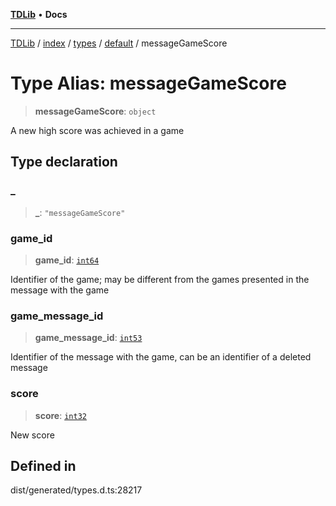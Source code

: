 [**TDLib**](../../../../../../README.md) • **Docs**

***

[TDLib](../../../../../../modules.md) / [index](../../../../../README.md) / [types](../../../README.md) / [default](../README.md) / messageGameScore

# Type Alias: messageGameScore

> **messageGameScore**: `object`

A new high score was achieved in a game

## Type declaration

### \_

> **\_**: `"messageGameScore"`

### game\_id

> **game\_id**: [`int64`](int64.md)

Identifier of the game; may be different from the games presented in the message with the game

### game\_message\_id

> **game\_message\_id**: [`int53`](int53.md)

Identifier of the message with the game, can be an identifier of a deleted message

### score

> **score**: [`int32`](int32.md)

New score

## Defined in

dist/generated/types.d.ts:28217

